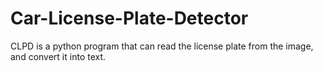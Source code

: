# Car-License-Plate-Detector
CLPD is a python program that can read the license plate from the image, and convert it into text.
